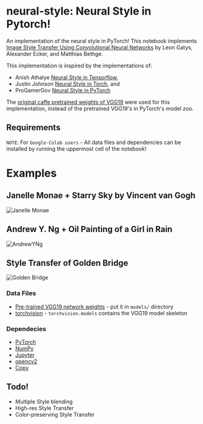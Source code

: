 # neural-style: Neural Style in Pytorch!

An implementation of the neural style in PyTorch! This notebook implements [Image Style Transfer Using Convolutional Neural Networks](https://www.cv-foundation.org/openaccess/content_cvpr_2016/papers/Gatys_Image_Style_Transfer_CVPR_2016_paper.pdf) by Leon Gatys, Alexander Ecker, and Matthias Bethge. 

This implementation is inspired by the implementations of:
* Anish Athalye [Neural Style in Tensorflow](https://github.com/anishathalye/neural-style),
* Justin Johnson [Neural Style in Torch](https://github.com/jcjohnson/neural-style), and
* ProGamerGov [Neural Style in PyTorch](https://github.com/ProGamerGov/neural-style-pt)

The [original caffe pretrained weights of VGG19](https://github.com/jcjohnson/pytorch-vgg) were used for this implementation, instead of the pretrained VGG19's in PyTorch's model zoo.

## Requirements
`NOTE`: For `Google-Colab users` - All data files and dependencies can be installed by running the uppermost cell of the notebook!

# Examples

## Janelle Monae + Starry Sky by Vincent van Gogh
![Janelle Monae](https://i.imgur.com/WWq6I1U.jpg)

## Andrew Y. Ng + Oil Painting of a Girl in Rain
![AndrewYNg](https://i.imgur.com/cO9YdZI.jpg)

## Style Transfer of Golden Bridge
![Golden Bridge](https://i.imgur.com/E6A4AmU.jpg)

### Data Files
* [Pre-trained VGG19 network weights](https://s3-us-west-2.amazonaws.com/jcjohns-models/vgg16-00b39a1b.pth) - put it in `models/` directory
* [torchvision](https://pytorch.org/) - `torchvision.models` contains the VGG19 model skeleton

### Dependecies
* [PyTorch](https://pytorch.org/)
* [NumPy](https://www.scipy.org/install.html)
* [Jupyter](http://jupyter.org/install)
* [opencv2](https://matplotlib.org/users/installing.html)
* [Copy](https://docs.python.org/3/library/copy.html)

## Todo!
* Multiple Style blending
* High-res Style Transfer
* Color-preserving Style Transfer